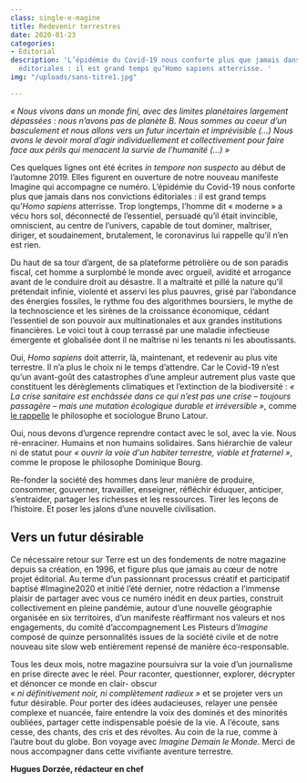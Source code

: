 ```yaml
---
class: single-e-magine
title: Redevenir terrestres
date: 2020-01-23
categories:
- Editorial
description: 'L’épidémie du Covid-19 nous conforte plus que jamais dans nos convictions
  éditoriales : il est grand temps qu’Homo sapiens atterrisse. '
img: "/uploads/sans-titre1.jpg"

---
```

<div class="chapeau">

</div>

_« Nous vivons dans un monde fini, avec des limites planétaires largement dépassées : nous n’avons pas de planète B. Nous sommes au coeur d’un basculement et nous allons vers un futur incertain et imprévisible (…) Nous avons le devoir moral d’agir individuellement et collectivement pour faire face aux périls qui menacent la survie de l’humanité (…) »_

Ces quelques lignes ont été écrites _in tempore non suspecto_ au début de l’automne 2019. Elles figurent en ouverture de notre nouveau manifeste Imagine qui accompagne ce numéro. L’épidémie du Covid-19 nous conforte plus que jamais dans nos convictions éditoriales : il est grand temps qu’_Homo sapiens_ atterrisse. Trop longtemps, l’homme dit « moderne » a vécu hors sol, déconnecté de l’essentiel, persuadé qu’il était invincible, omniscient, au centre de l’univers, capable de tout dominer, maîtriser, diriger, et soudainement, brutalement, le coronavirus lui rappelle qu’il n’en est rien.

Du haut de sa tour d’argent, de sa plateforme pétrolière ou de son paradis fiscal, cet homme a surplombé le monde avec orgueil, avidité et arrogance avant de le conduire droit au désastre. Il a maltraité et pillé la nature qu’il prétendait infinie, violenté et asservi les plus pauvres, grisé par l’abondance des énergies fossiles, le rythme fou des algorithmes boursiers, le mythe de la technoscience et les sirènes de la croissance économique, cédant l’essentiel de son pouvoir aux multinationales et aux grandes institutions financières. Le voici tout à coup terrassé par une maladie infectieuse émergente et globalisée dont il ne maîtrise ni les tenants ni les aboutissants.

Oui, _Homo sapiens_ doit atterrir, là, maintenant, et redevenir au plus vite terrestre. Il n’a plus le choix ni le temps d’attendre. Car le Covid-19 n’est qu’un avant-goût des catastrophes d’une ampleur autrement plus vaste que constituent les dérèglements climatiques et l’extinction de la biodiversité : _« La crise sanitaire est enchâssée dans ce qui n’est pas une crise – toujours passagère – mais une mutation écologique durable et irréversible »_, comme [le rappelle](https://aoc.media/opinion/2020/03/29/imaginer-les-gestes-barrieres-contre-le-retour-a-la-production-davant-crise/) le philosophe et sociologue Bruno Latour.

Oui, nous devons d’urgence reprendre contact avec le sol, avec la vie. Nous ré-enraciner. Humains et non humains solidaires. Sans hiérarchie de valeur ni de statut pour _« ouvrir la voie d'un habiter terrestre, viable et fraternel »_, comme le propose le philosophe Dominique Bourg.

Re-fonder la société des hommes dans leur manière de produire, consommer, gouverner, travailler, enseigner, réfléchir éduquer, anticiper, s’entraider, partager les richesses et les ressources. Tirer les leçons de l’histoire. Et poser les jalons d’une nouvelle civilisation.

## Vers un futur désirable

Ce nécessaire retour sur Terre est un des fondements de notre magazine depuis sa création, en 1996, et figure plus que jamais au cœur de notre projet éditorial. Au terme d’un passionnant processus créatif et participatif baptisé #Imagine2020 et initié l’été dernier, notre rédaction a l’immense plaisir de partager avec vous ce numéro inédit en deux parties, construit collectivement en pleine pandémie, autour d’une nouvelle géographie organisée en six territoires, d’un manifeste réaffirmant nos valeurs et nos engagements, du comité d’accompagnement Les Pisteurs d’_Imagine_ composé de quinze personnalités issues de la société civile et de notre nouveau site slow web entièrement repensé de manière éco-responsable.

Tous les deux mois, notre magazine poursuivra sur la voie d’un journalisme en prise directe avec le réel. Pour raconter, questionner, explorer, décrypter et dénoncer ce monde en clair- obscur  
_« ni définitivement noir, ni complètement radieux »_ et se projeter vers un futur désirable. Pour porter des idées audacieuses, relayer une pensée complexe et nuancée, faire entendre la voix des dominés et des minorités oubliées, partager cette indispensable poésie de la vie. A l’écoute, sans cesse, des chants, des cris et des révoltes. Au coin de la rue, comme à l’autre bout du globe. Bon voyage avec _Imagine Demain le Monde_. Merci de nous accompagner dans cette vivifiante aventure terrestre.

**Hugues Dorzée, rédacteur en chef**